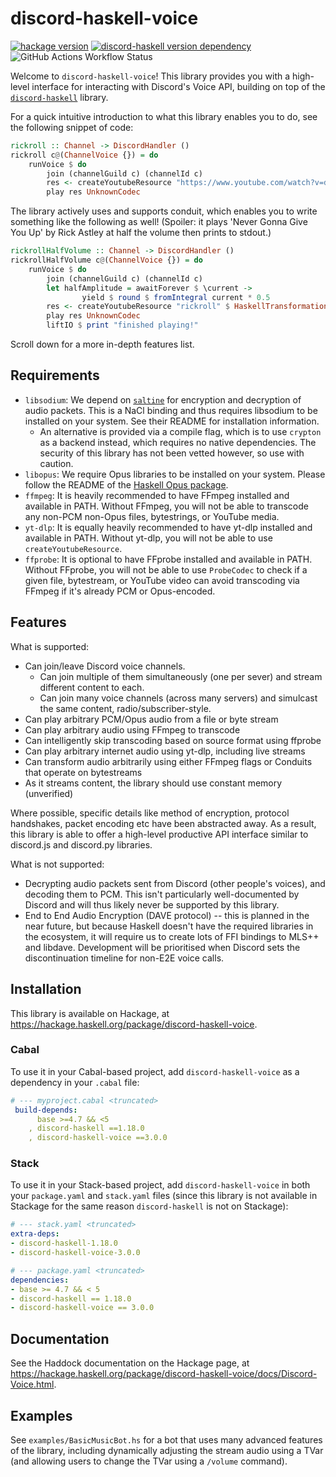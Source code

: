 # discord-haskell-voice

[![hackage version](https://img.shields.io/hackage/v/discord-haskell-voice?color=7565a8)](https://hackage.haskell.org/package/discord-haskell-voice)
[![discord-haskell version dependency](https://img.shields.io/badge/discord--haskell-%3E=1.12.0%20%26%26%20%3C=1.18.0-677eab)](https://hackage.haskell.org/package/discord-haskell)
![GitHub Actions Workflow Status](https://img.shields.io/github/actions/workflow/status/yutotakano/discord-haskell-voice/build_cabal.yml)

Welcome to `discord-haskell-voice`! This library provides you with a high-level
interface for interacting with Discord's Voice API, building on top of the
[`discord-haskell`](https://hackage.haskell.org/package/discord-haskell) library.

For a quick intuitive introduction to what this library enables you to do, see
the following snippet of code:

```hs
rickroll :: Channel -> DiscordHandler ()
rickroll c@(ChannelVoice {}) = do
    runVoice $ do
        join (channelGuild c) (channelId c)
        res <- createYoutubeResource "https://www.youtube.com/watch?v=dQw4w9WgXcQ" Nothing
        play res UnknownCodec
```

The library actively uses and supports conduit, which enables you to write
something like the following as well! (Spoiler: it plays 'Never Gonna Give You
Up' by Rick Astley at half the volume then prints to stdout.)

```hs
rickrollHalfVolume :: Channel -> DiscordHandler ()
rickrollHalfVolume c@(ChannelVoice {}) = do
    runVoice $ do
        join (channelGuild c) (channelId c)
        let halfAmplitude = awaitForever $ \current ->
                yield $ round $ fromIntegral current * 0.5
        res <- createYoutubeResource "rickroll" $ HaskellTransformation $ packInt16C .| halfAmplitude .| unpackInt16C
        play res UnknownCodec
        liftIO $ print "finished playing!"
```

Scroll down for a more in-depth features list.

## Requirements

- `libsodium`: We depend on [`saltine`](https://github.com/tel/saltine) for
  encryption and decryption of audio packets. This is a NaCl binding and thus
  requires libsodium to be installed on your system. See their README for
  installation information.
  - An alternative is provided via a compile flag, which is to use `crypton` as
    a backend instead, which requires no native dependencies. The security of
    this library has not been vetted however, so use with caution.
- `libopus`: We require Opus libraries to be installed on your system. Please
  follow the README of the [Haskell Opus package](https://github.com/yutotakano/opus).
- `ffmpeg`: It is heavily recommended to have FFmpeg installed and available in
  PATH. Without FFmpeg, you will not be able to transcode any non-PCM non-Opus
  files, bytestrings, or YouTube media.
- `yt-dlp`: It is equally heavily recommended to have yt-dlp installed and
  available in PATH. Without yt-dlp, you will not be able to use
  `createYoutubeResource`.
- `ffprobe`: It is optional to have FFprobe installed and available in PATH.
  Without FFprobe, you will not be able to use `ProbeCodec` to check if a given
  file, bytestream, or YouTube video can avoid transcoding via FFmpeg if it's
  already PCM or Opus-encoded.

## Features

What is supported:

- Can join/leave Discord voice channels.
  - Can join multiple of them simultaneously (one per sever) and stream
    different content to each.
  - Can join many voice channels (across many servers) and simulcast the same
    content, radio/subscriber-style.
- Can play arbitrary PCM/Opus audio from a file or byte stream
- Can play arbitrary audio using FFmpeg to transcode
- Can intelligently skip transcoding based on source format using ffprobe
- Can play arbitrary internet audio using yt-dlp, including live streams
- Can transform audio arbitrarily using either FFmpeg flags or Conduits that
  operate on bytestreams
- As it streams content, the library should use constant memory (unverified)

Where possible, specific details like method of encryption, protocol handshakes,
packet encoding etc have been abstracted away. As a result, this library is able
to offer a high-level productive API interface similar to discord.js and
discord.py libraries.

What is not supported:

- Decrypting audio packets sent from Discord (other people's voices), and
  decoding them to PCM. This isn't particularly well-documented by Discord and
  will thus likely never be supported by this library.
- End to End Audio Encryption (DAVE protocol) -- this is planned in the near
  future, but because Haskell doesn't have the required libraries in the
  ecosystem, it will require us to create lots of FFI bindings to MLS++ and
  libdave. Development will be prioritised when Discord sets the discontinuation
  timeline for non-E2E voice calls. 

## Installation

This library is available on Hackage, at https://hackage.haskell.org/package/discord-haskell-voice.

### Cabal

To use it in your Cabal-based project, add `discord-haskell-voice` as a
dependency in your `.cabal` file:

```yaml
# --- myproject.cabal <truncated>
 build-depends:
      base >=4.7 && <5
    , discord-haskell ==1.18.0
    , discord-haskell-voice ==3.0.0
```

### Stack

To use it in your Stack-based project, add `discord-haskell-voice` in both your
`package.yaml` and `stack.yaml` files (since this library is not available in
Stackage for the same reason `discord-haskell` is not on Stackage):

```yaml
# --- stack.yaml <truncated>
extra-deps:
- discord-haskell-1.18.0
- discord-haskell-voice-3.0.0
```

```yaml
# --- package.yaml <truncated>
dependencies:
- base >= 4.7 && < 5
- discord-haskell == 1.18.0
- discord-haskell-voice == 3.0.0
```

## Documentation

See the Haddock documentation on the Hackage page, at
https://hackage.haskell.org/package/discord-haskell-voice/docs/Discord-Voice.html.

## Examples

See `examples/BasicMusicBot.hs` for a bot that uses many advanced features of
the library, including dynamically adjusting the stream audio using a TVar
(and allowing users to change the TVar using a `/volume` command).
